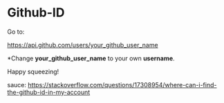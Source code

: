 # Github-ID

Go to:

https://api.github.com/users/your_github_user_name

*Change **your_github_user_name** to your own **username**.

Happy squeezing!

sauce: https://stackoverflow.com/questions/17308954/where-can-i-find-the-github-id-in-my-account
